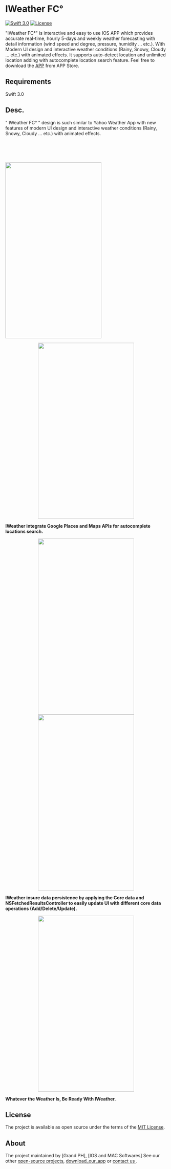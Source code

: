 # IWeather FC°


[![Swift 3.0](https://img.shields.io/badge/Swift-3.0-orange.svg?style=flat)](https://swift.org/)
[![License](https://img.shields.io/cocoapods/l/ParallaxView.svg)](https://github.com/PGSSoft/ParallaxView/LICENSE.md)


"IWeather FC°" is interactive and easy to use IOS APP which provides accurate real-time, hourly 5-days and weekly weather forecasting with detail information (wind speed and degree, pressure, humidity … etc.). With Modern UI design and interactive weather conditions (Rainy, Snowy, Cloudy … etc.) with animated effects. It supports auto-detect location and unlimited location adding with autocomplete location search feature. Feel free to download the [APP](https://itunes.apple.com/us/app/iweather-fc/id1178484560?mt=8) from APP Store. 
 

 
## Requirements

Swift 3.0

## Desc. 

" IWeather FC° " design is such similar to Yahoo Weather App with new features of modern UI design and interactive weather conditions (Rainy, Snowy, Cloudy … etc.) with animated effects.


<p align="center">
 
  <br><br>  <br><br>
  <img src="http://appsgeeks.de/IWeather1.png" height="550" width="300">
 
  </p>
  
 
<p align="center">
 
   <img src="http://appsgeeks.de/IWeather2.png" height="550" width="300">
 
 </p>
  

 <B>IWeather integrate Google Places and Maps APIs for autocomplete locations search. </B>
 
 <div align="center">
 
 <figure>
  <img src="http://appsgeeks.de/IWeather3.png" height="550" width="300">
  <b>  </b>
   <img src="http://appsgeeks.de/IWeather6.png" height="550" width="300">
</figure>
 
  </div>

 
<B> IWeather insure data persistence by applying the Core data and NSFetchedResultsController to easily update UI with   different core data operations (Add/Delete/Update).</B>

  
  <div align="center">
 
  <img src="http://appsgeeks.de/iweather5.jpg" height="550" width="300">
 
  </div>
  
 <B> Whatever the Weather Is, Be Ready With IWeather.</B>
  
 
## License

The project is available as open source under the terms of the [MIT License](http://opensource.org/licenses/MIT).

 
## About

The project maintained by [Grand PH], [IOS and MAC Softwares]
See our other [open-source projects](https://itunes.apple.com/us/app/iweather-fc/id1178484560?mt=8), [download_our_app](https://itunes.apple.com/us/app/iweather-fc/id1178484560?mt=8) or [contact us ](https://twitter.com/MIhmouda).

